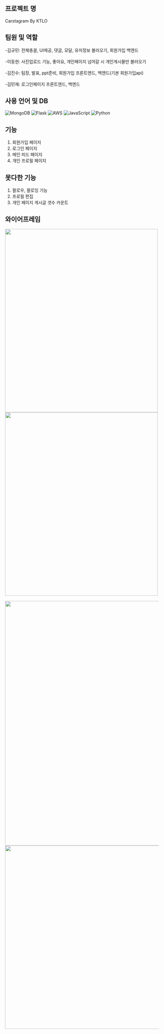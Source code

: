 	
## 프로젝트 명  
Carstagram By KTLO  

## 팀원 및 역할
-김규민: 전체총괄, UI제공, 댓글, 모달, 유저정보 불러오기, 회원가입 백엔드   
<br>
-이동현: 사진업로드 기능, 좋아요, 개인페이지 넘어갈 시 개인게시물만 불러오기  
<br>
-김진수: 팀장, 발표, ppt준비, 회원가입 프론트엔드, 백엔드(기본 회원가입api)  
<br>
-김민재: 로그인페이지 프론트엔드, 백엔드  

## 사용 언어 및 DB  
![MongoDB](https://img.shields.io/badge/MongoDB-%234ea94b.svg?style=for-the-badge&logo=mongodb&logoColor=white)
![Flask](https://img.shields.io/badge/flask-%23000.svg?style=for-the-badge&logo=flask&logoColor=white)
![AWS](https://img.shields.io/badge/AWS-%23FF9900.svg?style=for-the-badge&logo=amazon-aws&logoColor=white)
![JavaScript](https://img.shields.io/badge/javascript-%23323330.svg?style=for-the-badge&logo=javascript&logoColor=%23F7DF1E)
![Python](https://img.shields.io/badge/python-3670A0?style=for-the-badge&logo=python&logoColor=ffdd54)  



 
## 기능  
1. 회원가입 페이지 
2. 로그인 페이지
3. 메인 피드 페이지
4. 개인 프로필 페이지  

## 못다한 기능
1. 팔로우, 팔로잉 기능
2. 프로필 편집
3. 개인 페이지 게시글 갯수 카운트  
  
## 와이어프레임  
<img src="https://user-images.githubusercontent.com/104349901/167812449-05ff04c1-7bee-4470-8ad8-68e05cc331ee.PNG" width="500" height="600"><img src="https://user-images.githubusercontent.com/104349901/167812309-7b5341d3-bf82-44ee-933f-15f8ab9d9e98.PNG" width="500" height="600">  
<br>
<img src="https://user-images.githubusercontent.com/104349901/167814744-94ef9ab4-3705-43f1-9522-6fc98f26c062.PNG" width="1000 " height="800">
<br>
<img src="https://user-images.githubusercontent.com/104349901/167814753-96bc32a7-6479-491b-a5c4-dcafcb664ee4.PNG" width="1000" height="600">




